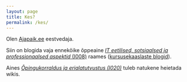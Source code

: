 ```yaml
---
layout: page
title: Kes?
permalink: /kes/
---
```


Olen [Ajapaik.ee](http://ajapaik.ee) eestvedaja.

Siin on blogida vaja ennekõike õppeaine [*IT eetilised, sotsiaalsed ja professionaalsed aspektid* (I008)](https://beta.wikiversity.org/wiki/IT_eetilised,_sotsiaalsed_ja_professionaalsed_aspektid) raames ([kursusekaaslaste blogid](https://beta.wikiversity.org/wiki/IT_eetilised,_sotsiaalsed_ja_professionaalsed_aspektid/Osalejad)).

Aines [*Õpingukorraldus ja erialatutvustus (I020)*](https://wiki.itcollege.ee/index.php/Erialatutvustus_ISa_ja_ISd_kaug%C3%B5ppele) tuleb natukene heietada wikis.
